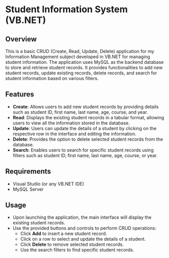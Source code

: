 # Student Information System (VB.NET)

## Overview
This is a basic CRUD (Create, Read, Update, Delete) application for my Information Management subject developed in VB.NET for managing student information. The application uses MySQL as the backend database to store and retrieve student records. It provides functionalities to add new student records, update existing records, delete records, and search for student information based on various filters.

## Features
- **Create**: Allows users to add new student records by providing details such as student ID, first name, last name, age, course, and year.
- **Read**: Displays the existing student records in a tabular format, allowing users to view all the information stored in the database.
- **Update**: Users can update the details of a student by clicking on the respective row in the interface and editing the information.
- **Delete**: Provides the option to delete selected student records from the database.
- **Search**: Enables users to search for specific student records using filters such as student ID, first name, last name, age, course, or year.

## Requirements
- Visual Studio (or any VB.NET IDE)
- MySQL Server

## Usage
- Upon launching the application, the main interface will display the existing student records.
- Use the provided buttons and controls to perform CRUD operations:
  - Click **Add** to insert a new student record.
  - Click on a row to select and update the details of a student.
  - Click **Delete** to remove selected student records.
  - Use the search filters to find specific student records.
